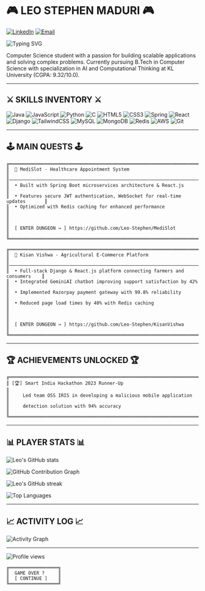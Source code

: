 # 🎮 LEO STEPHEN MADURI 🎮

[![LinkedIn](https://img.shields.io/badge/CONNECT-Leo_Stephen_Maduri-00FFFF?style=for-the-badge&logo=linkedin&logoColor=white&labelColor=000000)](https://www.linkedin.com/in/leo-stephen-maduri/)
[![Email](https://img.shields.io/badge/SEND_MESSAGE-leostephen.maduri%40gmail.com-00FFFF?style=for-the-badge&logo=gmail&logoColor=white&labelColor=000000)](mailto:leostephen.maduri@gmail.com)

<img src="https://readme-typing-svg.herokuapp.com?font=Press+Start+2P&size=18&duration=3000&pause=1000&color=00FFFF&center=true&vCenter=true&width=500&lines=FULL+STACK+DEVELOPER;MICROSERVICES+ARCHITECT;AI+ENTHUSIAST;PRESS+START+TO+CONTINUE..." alt="Typing SVG" />

Computer Science student with a passion for building scalable applications and solving complex problems. Currently pursuing B.Tech in Computer Science with specialization in AI and Computational Thinking at KL University (CGPA: 9.32/10.0).

---

## ⚔️ SKILLS INVENTORY ⚔️

<img src="https://img.shields.io/badge/java-%23ED8B00.svg?style=for-the-badge&logo=openjdk&logoColor=00FFFF&labelColor=000000" alt="Java" />
<img src="https://img.shields.io/badge/javascript-%23F7DF1E.svg?style=for-the-badge&logo=javascript&logoColor=00FFFF&labelColor=000000" alt="JavaScript" />
<img src="https://img.shields.io/badge/python-3670A0?style=for-the-badge&logo=python&logoColor=00FFFF&labelColor=000000" alt="Python" />
<img src="https://img.shields.io/badge/c-%2300599C.svg?style=for-the-badge&logo=c&logoColor=00FFFF&labelColor=000000" alt="C" />
<img src="https://img.shields.io/badge/html5-%23E34F26.svg?style=for-the-badge&logo=html5&logoColor=00FFFF&labelColor=000000" alt="HTML5" />
<img src="https://img.shields.io/badge/css3-%231572B6.svg?style=for-the-badge&logo=css3&logoColor=00FFFF&labelColor=000000" alt="CSS3" />
<img src="https://img.shields.io/badge/spring-%236DB33F.svg?style=for-the-badge&logo=spring&logoColor=00FFFF&labelColor=000000" alt="Spring" />
<img src="https://img.shields.io/badge/react-%2320232a.svg?style=for-the-badge&logo=react&logoColor=00FFFF&labelColor=000000" alt="React" />
<img src="https://img.shields.io/badge/django-%23092E20.svg?style=for-the-badge&logo=django&logoColor=00FFFF&labelColor=000000" alt="Django" />
<img src="https://img.shields.io/badge/tailwindcss-%2338B2AC.svg?style=for-the-badge&logo=tailwind-css&logoColor=00FFFF&labelColor=000000" alt="TailwindCSS" />
<img src="https://img.shields.io/badge/mysql-%2300f.svg?style=for-the-badge&logo=mysql&logoColor=00FFFF&labelColor=000000" alt="MySQL" />
<img src="https://img.shields.io/badge/MongoDB-%234ea94b.svg?style=for-the-badge&logo=mongodb&logoColor=00FFFF&labelColor=000000" alt="MongoDB" />
<img src="https://img.shields.io/badge/redis-%23DD0031.svg?style=for-the-badge&logo=redis&logoColor=00FFFF&labelColor=000000" alt="Redis" />
<img src="https://img.shields.io/badge/AWS-%23FF9900.svg?style=for-the-badge&logo=amazon-aws&logoColor=00FFFF&labelColor=000000" alt="AWS" />
<img src="https://img.shields.io/badge/git-%23F05033.svg?style=for-the-badge&logo=git&logoColor=00FFFF&labelColor=000000" alt="Git" />

---

## 🕹️ MAIN QUESTS 🕹️

```
╔══════════════════════════════════════════════════════════════════════════════╗
║  🏥 MediSlot - Healthcare Appointment System                                 ║
║──────────────────────────────────────────────────────────────────────────────║
║  • Built with Spring Boot microservices architecture & React.js              ║
║  • Features secure JWT authentication, WebSocket for real-time updates       ║
║  • Optimized with Redis caching for enhanced performance                     ║
║                                                                              ║
║  [ ENTER DUNGEON → ] https://github.com/Leo-Stephen/MediSlot                 ║
╚══════════════════════════════════════════════════════════════════════════════╝
```

```
╔══════════════════════════════════════════════════════════════════════════════╗
║  🌾 Kisan Vishwa - Agricultural E-Commerce Platform                          ║
║──────────────────────────────────────────────────────────────────────────────║
║  • Full-stack Django & React.js platform connecting farmers and consumers    ║
║  • Integrated GeminiAI chatbot improving support satisfaction by 42%         ║
║  • Implemented Razorpay payment gateway with 99.8% reliability               ║
║  • Reduced page load times by 40% with Redis caching                         ║
║                                                                              ║
║  [ ENTER DUNGEON → ] https://github.com/Leo-Stephen/KisanVishwa              ║
╚══════════════════════════════════════════════════════════════════════════════╝
```

---

## 🏆 ACHIEVEMENTS UNLOCKED 🏆

```
╔═════════════════════════════════════════════════════════════════════════════╗
║ [🏆] Smart India Hackathon 2023 Runner-Up                                  ║
║     Led team OSS IRIS in developing a malicious mobile application         ║
║     detection solution with 94% accuracy                                   ║
╚═════════════════════════════════════════════════════════════════════════════╝
```

---

## 📊 PLAYER STATS 📊

![Leo's GitHub stats](https://github-readme-stats.vercel.app/api?username=Leo-Stephen&show_icons=true&count_private=true&theme=synthwave&title_color=00FFFF&text_color=00FFFF&icon_color=00FFFF&border_color=00FFFF&bg_color=000000)

![GitHub Contribution Graph](https://github-profile-summary-cards.vercel.app/api/cards/profile-details?username=Leo-Stephen&theme=radical)

![Leo's GitHub streak](https://github-readme-streak-stats.herokuapp.com/?user=Leo-Stephen&theme=black-ice&background=000000&stroke=00FFFF&ring=00FFFF&fire=00FFFF&currStreakNum=00FFFF&sideNums=00FFFF&currStreakLabel=00FFFF&sideLabels=00FFFF&dates=00FFFF)

![Top Languages](https://github-readme-stats.vercel.app/api/top-langs/?username=Leo-Stephen&layout=compact&theme=synthwave&title_color=00FFFF&text_color=00FFFF&border_color=00FFFF&bg_color=000000)

---

## 📈 ACTIVITY LOG 📈

![Activity Graph](https://github-readme-activity-graph.vercel.app/graph?username=Leo-Stephen&theme=react-dark&bg_color=000000&color=00FFFF&line=00FFFF&point=FFFFFF&area=true&area_color=00FFFF)

---

![Profile views](https://komarev.com/ghpvc/?username=Leo-Stephen&color=00FFFF&style=for-the-badge&label=VISITORS)

```
╔══════════════════╗
║  GAME OVER ?     ║
║  [ CONTINUE ]    ║
╚══════════════════╝
```
